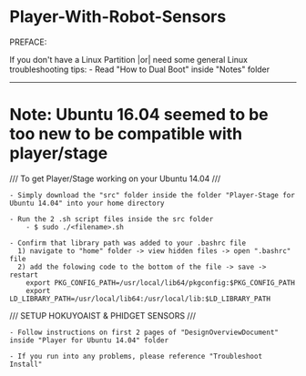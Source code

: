 # Player-With-Robot-Sensors


PREFACE:

If you don't have a Linux Partition |or| need some general Linux troubleshooting tips:
	- Read "How to Dual Boot" inside "Notes" folder

___________________________________________________________________________________________________
	
# Note: Ubuntu 16.04 seemed to be too new to be compatible with player/stage

/// To get Player/Stage working on your Ubuntu 14.04 ///

	- Simply download the "src" folder inside the folder "Player-Stage for Ubuntu 14.04" into your home directory

	- Run the 2 .sh script files inside the src folder
		- $ sudo ./<filename>.sh
	
	- Confirm that library path was added to your .bashrc file
	  1) navigate to "home" folder -> view hidden files -> open ".bashrc" file 
	  2) add the folowing code to the bottom of the file -> save -> restart
		export PKG_CONFIG_PATH=/usr/local/lib64/pkgconfig:$PKG_CONFIG_PATH
		export LD_LIBRARY_PATH=/usr/local/lib64:/usr/local/lib:$LD_LIBRARY_PATH


/// SETUP HOKUYOAIST & PHIDGET SENSORS ///

	- Follow instructions on first 2 pages of "DesignOverviewDocument" inside "Player for Ubuntu 14.04" folder

	- If you run into any problems, please reference "Troubleshoot Install"






